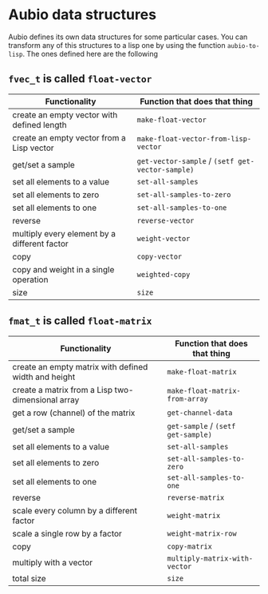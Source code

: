 # Aubio data structures
Aubio defines its own data structures for some particular cases.
You can transform any of this structures to a lisp one by using the function `aubio-to-lisp`.
The ones defined here are the following


## `fvec_t` is called `float-vector`

| Functionality                                | Function that does that thing                    |
|----------------------------------------------|--------------------------------------------------|
| create an empty vector with defined length   | `make-float-vector`                              |
| create an empty vector from a Lisp vector    | `make-float-vector-from-lisp-vector`             |
| get/set a sample                             | `get-vector-sample` / `(setf get-vector-sample)` |
| set all elements to a value                  | `set-all-samples`                                |
| set all elements to zero                     | `set-all-samples-to-zero`                        |
| set all elements to one                      | `set-all-samples-to-one`                         |
| reverse                                      | `reverse-vector`                                 |
| multiply every element by a different factor | `weight-vector`                                  |
| copy                                         | `copy-vector`                                    |
| copy and weight in a single operation        | `weighted-copy`                                  |
| size                                         | `size`                                           |


## `fmat_t` is called `float-matrix`

| Functionality                                        | Function that does that thing      |
|------------------------------------------------------|------------------------------------|
| create an empty matrix with defined width and height | `make-float-matrix`                |
| create a matrix from a Lisp two-dimensional array    | `make-float-matrix-from-array`     |
| get a row (channel) of the matrix                    | `get-channel-data`                 |
| get/set a sample                                     | `get-sample` / `(setf get-sample)` |
| set all elements to a value                          | `set-all-samples`                  |
| set all elements to zero                             | `set-all-samples-to-zero`          |
| set all elements to one                              | `set-all-samples-to-one`           |
| reverse                                              | `reverse-matrix`                   |
| scale every column by a different factor             | `weight-matrix`                    |
| scale a single row by a factor                       | `weight-matrix-row`                |
| copy                                                 | `copy-matrix`                      |
| multiply with a vector                               | `multiply-matrix-with-vector`      |
| total size                                           | `size`                             |
